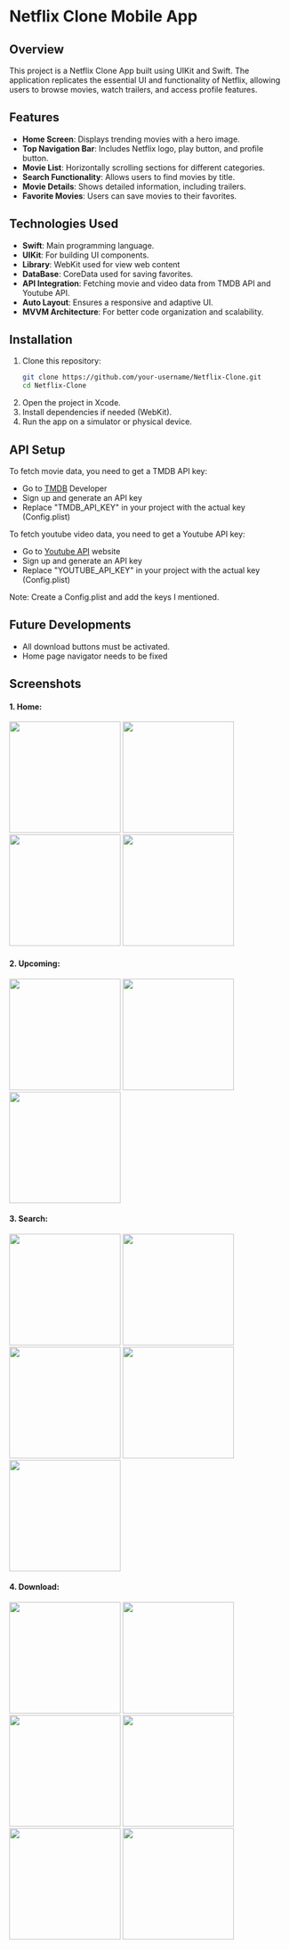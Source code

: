 # Netflix Clone Mobile App

## Overview

This project is a Netflix Clone App built using UIKit and Swift. The application replicates the essential UI and functionality of Netflix, allowing users to browse movies, watch trailers, and access profile features.

## Features

- **Home Screen**: Displays trending movies with a hero image.
- **Top Navigation Bar**: Includes Netflix logo, play button, and profile button.
- **Movie List**: Horizontally scrolling sections for different categories.
- **Search Functionality**: Allows users to find movies by title.
- **Movie Details**: Shows detailed information, including trailers.
- **Favorite Movies**: Users can save movies to their favorites.

## Technologies Used

- **Swift**: Main programming language.
- **UIKit**: For building UI components.
- **Library**: WebKit used for view web content
- **DataBase**: CoreData used for saving favorites.
- **API Integration**: Fetching movie and video data from TMDB API and Youtube API.
- **Auto Layout**: Ensures a responsive and adaptive UI.
- **MVVM Architecture**: For better code organization and scalability.

## Installation

1. Clone this repository:
   ```bash
   git clone https://github.com/your-username/Netflix-Clone.git
   cd Netflix-Clone
2. Open the project in Xcode.
3. Install dependencies if needed (WebKit).
4. Run the app on a simulator or physical device.

## API Setup

To fetch movie data, you need to get a TMDB API key:
- Go to [TMDB](https://www.themoviedb.org/documentation/api) Developer
- Sign up and generate an API key
- Replace "TMDB_API_KEY" in your project with the actual key (Config.plist)

To fetch youtube video data, you need to get a Youtube API key:
- Go to [Youtube API](https://developers.google.com/youtube/v3/docs/search/list) website
- Sign up and generate an API key
- Replace "YOUTUBE_API_KEY" in your project with the actual key (Config.plist)

Note: Create a Config.plist and add the keys I mentioned.

## Future Developments
- All download buttons must be activated.
- Home page navigator needs to be fixed

## Screenshots

#### 1. Home:
<img width=200 src="https://github.com/user-attachments/assets/edd01091-b092-4563-8439-77a89384181a"/>
<img width=200 src="https://github.com/user-attachments/assets/92157ff6-0950-4cc8-ace2-86e04648e5e2"/>
<img width=200 src="https://github.com/user-attachments/assets/7cb2d59f-438b-4e1e-8014-91dcf0f7340c"/>
<img width=200 src="https://github.com/user-attachments/assets/b63c43ae-9d94-4b40-ac1f-307c8d4d33f9"/>

#### 2. Upcoming:
<img width=200 src="https://github.com/user-attachments/assets/6e03e85d-6353-40bb-9a47-6205cf52265c"/>
<img width=200 src="https://github.com/user-attachments/assets/1adaeb74-91c4-4363-90e2-7b4d89910a2a"/>
<img width=200 src="https://github.com/user-attachments/assets/c29e81e8-9444-4db6-bfe2-7b3d756d12cf"/>

#### 3. Search:
<img width=200 src="https://github.com/user-attachments/assets/5f584eff-e712-4607-83a2-3ebdeac85853"/>
<img width=200 src="https://github.com/user-attachments/assets/37582ceb-2388-4de4-ae1a-7eff5d3e1b5a"/>
<img width=200 src="https://github.com/user-attachments/assets/188904fb-078d-48b6-8a63-04d7a90de6df"/>
<img width=200 src="https://github.com/user-attachments/assets/21be833d-1da9-4a81-99c4-8fc8374bdce9"/>
<img width=200 src="https://github.com/user-attachments/assets/3ad2d8fe-9169-46cd-9d2f-9f22127f7a73"/>

#### 4. Download:
<img width=200 src="https://github.com/user-attachments/assets/52dbf98c-c1f3-4f4b-ba53-9419631c9129"/>
<img width=200 src="https://github.com/user-attachments/assets/6e759995-700d-4201-82d5-8ab66c3f3998"/>
<img width=200 src="https://github.com/user-attachments/assets/a0151dd0-e4c4-4dbd-a6a8-a31fa10a15de"/>
<img width=200 src="https://github.com/user-attachments/assets/b10a91b0-403a-4be3-98c8-83aacbb34961"/>
<img width=200 src="https://github.com/user-attachments/assets/52cdf07f-d14a-4436-a2aa-417164844944"/>
<img width=200 src="https://github.com/user-attachments/assets/8a45e2bb-3c61-4725-a74e-ad933e593b71"/>








